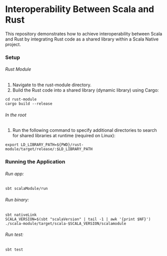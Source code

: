 # Interoperability Between Scala and Rust
This repository demonstrates how to achieve interoperability between Scala and Rust by integrating Rust code as a shared library within a Scala Native project.

### Setup
###### Rust Module
1. Navigate to the rust-module directory.
2. Build the Rust code into a shared library (dynamic library) using Cargo:
```
cd rust-module
cargo build --release
```
###### In the root
1. Run the following command to specify additional directories to search for shared libraries at runtime (required on Linux):
```
export LD_LIBRARY_PATH=${PWD}/rust-module/target/release/:$LD_LIBRARY_PATH
```

### Running the Application
###### Run app:
```
sbt scalaModule/run
```
###### Run binary:
```
sbt nativeLink
SCALA_VERSION=$(sbt "scalaVersion" | tail -1 | awk '{print $NF}')
./scala-module/target/scala-$SCALA_VERSION/scalamodule
```
###### Run test:
```
sbt test
```

